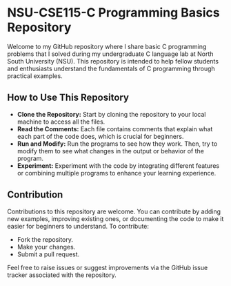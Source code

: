 # NSU-CSE115-C Programming Basics Repository

Welcome to my GitHub repository where I share basic C programming problems that I solved during my undergraduate C language lab at North South University (NSU). This repository is intended to help fellow students and enthusiasts understand the fundamentals of C programming through practical examples.

## How to Use This Repository

- **Clone the Repository:** Start by cloning the repository to your local machine to access all the files.
- **Read the Comments:** Each file contains comments that explain what each part of the code does, which is crucial for beginners.
- **Run and Modify:** Run the programs to see how they work. Then, try to modify them to see what changes in the output or behavior of the program.
- **Experiment:** Experiment with the code by integrating different features or combining multiple programs to enhance your learning experience.

## Contribution

Contributions to this repository are welcome. You can contribute by adding new examples, improving existing ones, or documenting the code to make it easier for beginners to understand. To contribute:
- Fork the repository.
- Make your changes.
- Submit a pull request.

Feel free to raise issues or suggest improvements via the GitHub issue tracker associated with the repository.
